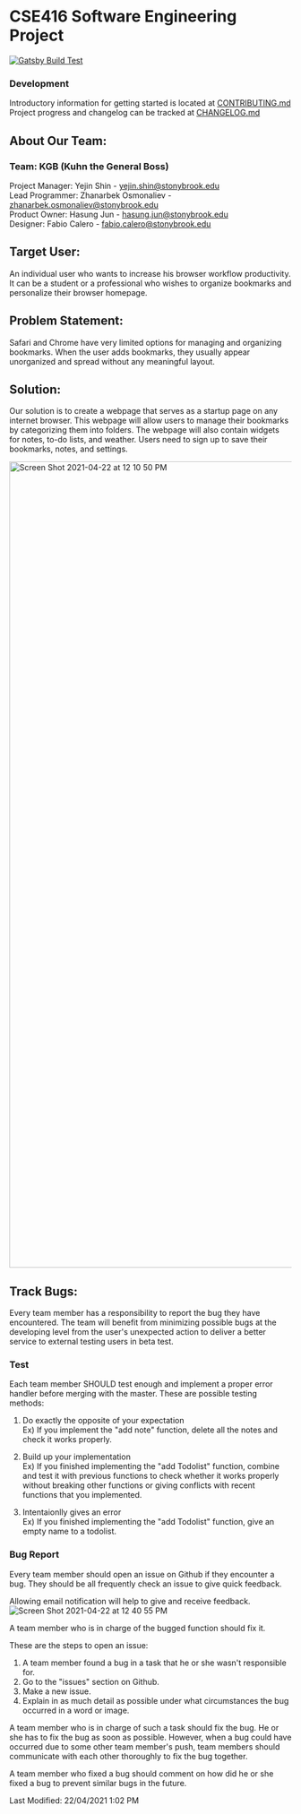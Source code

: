 # CSE416 Software Engineering Project

[![Gatsby Build Test](https://github.com/janarosmonaliev/project-416/actions/workflows/gatsby-test-master.yml/badge.svg?branch=master)](https://github.com/janarosmonaliev/project-416/actions/workflows/gatsby-test-master.yml)

### Development

Introductory information for getting started is located at [CONTRIBUTING.md](CONTRIBUTING.md)  
Project progress and changelog can be tracked at [CHANGELOG.md](CHANGELOG.md)

## About Our Team:

### Team: KGB (Kuhn the General Boss)

Project Manager: Yejin Shin - yejin.shin@stonybrook.edu <br />
Lead Programmer: Zhanarbek Osmonaliev - zhanarbek.osmonaliev@stonybrook.edu <br />
Product Owner: Hasung Jun - hasung.jun@stonybrook.edu <br />
Designer: Fabio Calero - fabio.calero@stonybrook.edu <br />

## Target User:

An individual user who wants to increase his browser workflow productivity. It can be a student or a professional who wishes to organize bookmarks and personalize their browser homepage.

## Problem Statement:

Safari and Chrome have very limited options for managing and organizing bookmarks. When the user adds bookmarks, they usually appear unorganized and spread without any meaningful layout.

## Solution:

Our solution is to create a webpage that serves as a startup page on any internet browser. This webpage will allow users to manage their bookmarks by categorizing them into folders. The webpage will also contain widgets for notes, to-do lists, and weather. Users need to sign up to save their bookmarks, notes, and settings.

<img width="1440" alt="Screen Shot 2021-04-22 at 12 10 50 PM" src="https://user-images.githubusercontent.com/59468036/115650472-37040700-a364-11eb-99b5-5fe15cef8b2f.png">

## Track Bugs:

Every team member has a responsibility to report the bug they have encountered. The team will benefit from minimizing possible bugs at the developing level from the user's unexpected action to deliver a better service to external testing users in beta test. 

### Test
Each team member SHOULD test enough and implement a proper error handler before merging with the master. These are possible testing methods:

1. Do exactly the opposite of your expectation <br />
Ex) If you implement the "add note" function, delete all the notes and check it works properly.

2. Build up your implementation <br />
Ex) If you finished implementing the "add Todolist" function, combine and test it with previous functions to check whether it works properly without breaking other functions or giving conflicts with recent functions that you implemented. 

3. Intentaionlly gives an error <br />
Ex) If you finished implementing the "add Todolist" function, give an empty name to a todolist.

### Bug Report

Every team member should open an issue on Github if they encounter a bug. They should be all frequently check an issue to give quick feedback.

Allowing email notification will help to give and receive feedback.
![Screen Shot 2021-04-22 at 12 40 55 PM](https://user-images.githubusercontent.com/59468036/115654229-a7faed00-a36b-11eb-96d6-81ceed84654a.png)

A team member who is in charge of the bugged function should fix it.

These are the steps to open an issue:
1. A team member found a bug in a task that he or she wasn't responsible for.
2. Go to the "issues" section on Github.
3. Make a new issue.
4. Explain in as much detail as possible under what circumstances the bug occurred in a word or image.

A team member who is in charge of such a task should fix the bug. He or she has to fix the bug as soon as possible. However, when a bug could have occurred due to some other team member's push, team members should communicate with each other thoroughly to fix the bug together. 

A team member who fixed a bug should comment on how did he or she fixed a bug to prevent similar bugs in the future. 



Last Modified: 22/04/2021 1:02 PM
